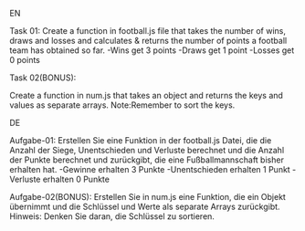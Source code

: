 
EN

<!-- The first Task -->
Task 01:
Create a function in football.js file that takes the number of wins, draws and losses and calculates & returns the number of points a football team has obtained so far.
-Wins get 3 points
-Draws get 1 point
-Losses get 0 points



<!-- The second Task -->
Task 02(BONUS):

Create a function in num.js that takes an object and returns the keys and values as separate arrays.
Note:Remember to sort the keys.




DE

<!-- Die erste Aufgabe -->
Aufgabe-01:
Erstellen Sie eine Funktion in der football.js Datei, die die Anzahl der Siege, Unentschieden und Verluste berechnet und die Anzahl der Punkte berechnet und zurückgibt, die eine Fußballmannschaft bisher erhalten hat.
-Gewinne erhalten 3 Punkte
-Unentschieden erhalten 1 Punkt
-Verluste erhalten 0 Punkte


<!-- Die zweite Aufgabe -->
Aufgabe-02(BONUS):
Erstellen Sie in num.js eine Funktion, die ein Objekt übernimmt und die Schlüssel und Werte als separate Arrays zurückgibt.
Hinweis: Denken Sie daran, die Schlüssel zu sortieren.
